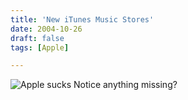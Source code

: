 ```yaml
---
title: 'New iTunes Music Stores'
date: 2004-10-26
draft: false
tags: [Apple]

---
```


![Apple sucks](http://www.mennoboy.com/chris/archives/images/apple/itmsboo.jpg) Notice anything missing?